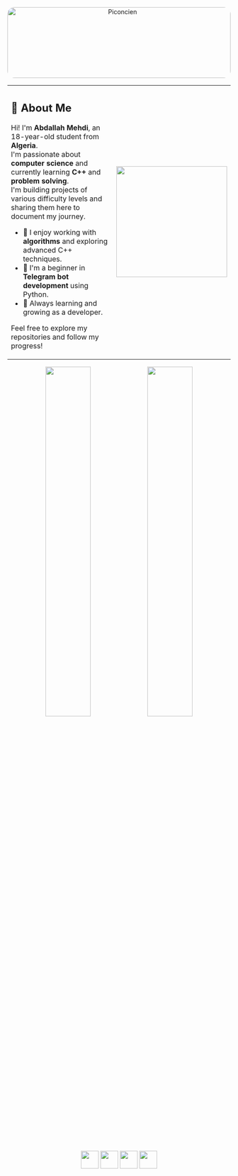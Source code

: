 
<p align="center">
  <img src="https://github.com/entlv/learning-journey/blob/main/piconcien.png?raw=true"
       alt="Piconcien"
       style="width: 100%; height: auto; max-height: 160px; border-radius: 16px; object-fit: cover;" />
</p>
<table>
  <tr>
    <td width="60%">
      
<h2>👋 About Me</h2>

Hi! I'm **Abdallah Mehdi**, an 18-year-old student from **Algeria**.  
I'm passionate about **computer science** and currently learning **C++** and **problem solving**.  
I'm building projects of various difficulty levels and sharing them here to document my journey.  

- 🧠 I enjoy working with **algorithms** and exploring advanced C++ techniques.  
- 🤖 I'm a beginner in **Telegram bot development** using Python.  
- 🚀 Always learning and growing as a developer.

Feel free to explore my repositories and follow my progress!

   </td>
   <td>
     <img src="https://media.giphy.com/media/qgQUggAC3Pfv687qPC/giphy.gif" width="250" height="250">
   </td>
  </tr>
</table>
<p align="center">
  <img src="https://github-readme-stats.vercel.app/api?username=entlv&show_icons=true&theme=transparent" width="45%" />
  <img src="https://github-readme-streak-stats.herokuapp.com/?user=entlv&theme=transparent" width="45%" />
</p>

<!--<p align="center">
  <img src="https://github-readme-stats.vercel.app/api/top-langs/?username=entlv&layout=compact&theme=transparent" width="30%" />
</p>-->


<p align="center">
  <img src="https://cdn.jsdelivr.net/gh/devicons/devicon/icons/cplusplus/cplusplus-original.svg" width="40" />
  <img src="https://cdn.jsdelivr.net/gh/devicons/devicon/icons/python/python-original.svg" width="40" />
  <img src="https://cdn.jsdelivr.net/gh/devicons/devicon/icons/javascript/javascript-original.svg" width="40" />
  <img src="https://cdn.jsdelivr.net/gh/devicons/devicon/icons/linux/linux-original.svg" width="40" />
</p>
